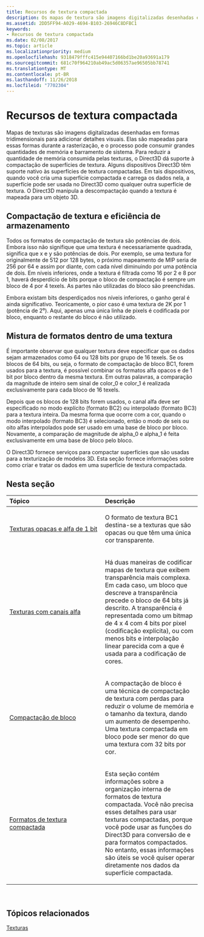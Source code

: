 ```yaml
---
title: Recursos de textura compactada
description: Os mapas de textura são imagens digitalizadas desenhadas em formas tridimensionais para adicionar detalhes visuais.
ms.assetid: 2DD5FF94-A029-4694-B103-26946C8DFBC1
keywords:
- Recursos de textura compactada
ms.date: 02/08/2017
ms.topic: article
ms.localizationpriority: medium
ms.openlocfilehash: 9318479fffc415e94407166bd1be20a93691a179
ms.sourcegitcommit: 681c70f964210ab49ac5d06357ae96505bb78741
ms.translationtype: MT
ms.contentlocale: pt-BR
ms.lasthandoff: 11/26/2018
ms.locfileid: "7702304"
---
```

# <a name="compressed-texture-resources"></a>Recursos de textura compactada


Mapas de texturas são imagens digitalizadas desenhadas em formas tridimensionais para adicionar detalhes visuais. Elas são mapeadas para essas formas durante a rasterização, e o processo pode consumir grandes quantidades de memória e barramento de sistema. Para reduzir a quantidade de memória consumida pelas texturas, o Direct3D dá suporte à compactação de superfícies de textura. Alguns dispositivos Direct3D têm suporte nativo às superfícies de textura compactadas. Em tais dispositivos, quando você cria uma superfície compactada e carrega os dados nela, a superfície pode ser usada no Direct3D como qualquer outra superfície de textura. O Direct3D manipula a descompactação quando a textura é mapeada para um objeto 3D.

## <a name="span-idstorage-efficiency-and-texture-compressionspanspan-idstorage-efficiency-and-texture-compressionspanspan-idstorage-efficiency-and-texture-compressionspanstorage-efficiency-and-texture-compression"></a><span id="Storage-Efficiency-and-Texture-Compression"></span><span id="storage-efficiency-and-texture-compression"></span><span id="STORAGE-EFFICIENCY-AND-TEXTURE-COMPRESSION"></span>Compactação de textura e eficiência de armazenamento


Todos os formatos de compactação de textura são potências de dois. Embora isso não signifique que uma textura é necessariamente quadrada, significa que x e y são potências de dois. Por exemplo, se uma textura for originalmente de 512 por 128 bytes, o próximo mapeamento de MIP seria de 256 por 64 e assim por diante, com cada nível diminuindo por uma potência de dois. Em níveis inferiores, onde a textura é filtrada como 16 por 2 e 8 por 1, haverá desperdício de bits porque o bloco de compactação é sempre um bloco de 4 por 4 texels. As partes não utilizadas do bloco são preenchidas.

Embora existam bits desperdiçados nos níveis inferiores, o ganho geral é ainda significativo. Teoricamente, o pior caso é uma textura de 2K por 1 (potência de 2⁰). Aqui, apenas uma única linha de pixels é codificada por bloco, enquanto o restante do bloco é não utilizado.

## <a name="span-idmixing-formats-within-a-single-texturespanspan-idmixing-formats-within-a-single-texturespanspan-idmixing-formats-within-a-single-texturespanmixing-formats-within-a-single-texture"></a><span id="Mixing-Formats-Within-a-Single-Texture"></span><span id="mixing-formats-within-a-single-texture"></span><span id="MIXING-FORMATS-WITHIN-A-SINGLE-TEXTURE"></span>Mistura de formatos dentro de uma textura


É importante observar que qualquer textura deve especificar que os dados sejam armazenados como 64 ou 128 bits por grupo de 16 texels. Se os blocos de 64 bits, ou seja, o formato de compactação de bloco BC1, forem usados para a textura, é possível combinar os formatos alfa opacos e de 1 bit por bloco dentro da mesma textura. Em outras palavras, a comparação da magnitude de inteiro sem sinal de color\_0 e color\_1 é realizada exclusivamente para cada bloco de 16 texels.

Depois que os blocos de 128 bits forem usados, o canal alfa deve ser especificado no modo explícito (formato BC2) ou interpolado (formato BC3) para a textura inteira. Da mesma forma que ocorre com a cor, quando o modo interpolado (formato BC3) é selecionado, então o modo de seis ou oito alfas interpolados pode ser usado em uma base de bloco por bloco. Novamente, a comparação de magnitude de alpha\_0 e alpha\_1 é feita exclusivamente em uma base de bloco pelo bloco.

O Direct3D fornece serviços para compactar superfícies que são usadas para a texturização de modelos 3D. Esta seção fornece informações sobre como criar e tratar os dados em uma superfície de textura compactada.

## <a name="span-idin-this-sectionspanin-this-section"></a><span id="in-this-section"></span>Nesta seção


<table>
<colgroup>
<col width="50%" />
<col width="50%" />
</colgroup>
<thead>
<tr class="header">
<th align="left">Tópico</th>
<th align="left">Descrição</th>
</tr>
</thead>
<tbody>
<tr class="odd">
<td align="left"><p><a href="opaque-and-1-bit-alpha-textures.md">Texturas opacas e alfa de 1 bit</a></p></td>
<td align="left"><p>O formato de textura BC1 destina-se a texturas que são opacas ou que têm uma única cor transparente.</p></td>
</tr>
<tr class="even">
<td align="left"><p><a href="textures-with-alpha-channels.md">Texturas com canais alfa</a></p></td>
<td align="left"><p>Há duas maneiras de codificar mapas de textura que exibem transparência mais complexa. Em cada caso, um bloco que descreve a transparência precede o bloco de 64 bits já descrito. A transparência é representada como um bitmap de 4 x 4 com 4 bits por pixel (codificação explícita), ou com menos bits e interpolação linear parecida com a que é usada para a codificação de cores.</p></td>
</tr>
<tr class="odd">
<td align="left"><p><a href="block-compression.md">Compactação de bloco</a></p></td>
<td align="left"><p>A compactação de bloco é uma técnica de compactação de textura com perdas para reduzir o volume de memória e o tamanho da textura, dando um aumento de desempenho. Uma textura compactada em bloco pode ser menor do que uma textura com 32 bits por cor.</p></td>
</tr>
<tr class="even">
<td align="left"><p><a href="compressed-texture-formats.md">Formatos de textura compactada</a></p></td>
<td align="left"><p>Esta seção contém informações sobre a organização interna de formatos de textura compactada. Você não precisa esses detalhes para usar texturas compactadas, porque você pode usar as funções do Direct3D para conversão de e para formatos compactados. No entanto, essas informações são úteis se você quiser operar diretamente nos dados da superfície compactada.</p></td>
</tr>
</tbody>
</table>

 

## <a name="span-idrelated-topicsspanrelated-topics"></a><span id="related-topics"></span>Tópicos relacionados


[Texturas](textures.md)

 

 




